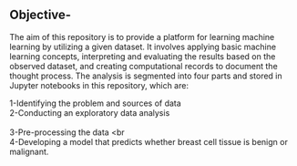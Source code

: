## Objective-

The aim of this repository is to provide a platform for learning machine learning by utilizing a given dataset. It involves applying basic machine learning concepts, interpreting and evaluating the results based on the observed dataset, and creating computational records to document the thought process. The analysis is segmented into four parts and stored in Jupyter notebooks in this repository, which are:

1-Identifying the problem and sources of data  <br />
2-Conducting an exploratory data analysis <br />  
3-Pre-processing the data  <br <br /> 
4-Developing a model that predicts whether breast cell tissue is benign or malignant. <br />
